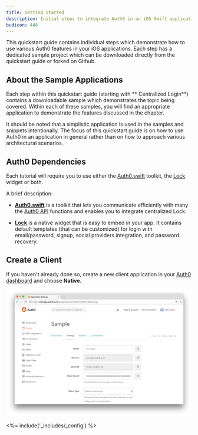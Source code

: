 ```yaml
---
title: Getting Started
description: Initial steps to integrate Auth0 in an iOS Swift application.
budicon: 448
---
```


This quickstart guide contains individual steps which demonstrate how to use various Auth0 features in your iOS applications. Each step has a dedicated sample project which can be downloaded directly from the quickstart guide or forked on Github.

## About the Sample Applications

Each step within this quickstart guide (starting with ** Centralized Login**) contains a downloadable sample which demonstrates the topic being covered. Within each of these samples, you will find an appropriate application to demonstrate the features discussed in the chapter.

It should be noted that a simplistic application is used in the samples and snippets intentionally. The focus of this quickstart guide is on how to use Auth0 in an application in general rather than on how to approach various architectural scenarios.

## Auth0 Dependencies

Each tutorial will require you to use either the [Auth0.swift](https://github.com/auth0/Auth0.swift) toolkit, the [Lock](https://github.com/auth0/Lock.swift) widget or both.

A brief description:

- [**Auth0.swift**](https://github.com/auth0/Auth0.swift) is a toolkit that lets you communicate efficiently with many the [Auth0 API](/api/info) functions and enables you to integrate centralized Lock.

- [**Lock**](https://github.com/auth0/Lock.iOS-OSX) is a native widget that is easy to embed in your app. It contains default templates (that can be customized) for login with email/password, signup, social providers integration, and password recovery.

## Create a Client

If you haven't already done so, create a new client application in your [Auth0 dashboard](${manage_url}/#/applications/${account.clientId}/settings) and choose **Native**.

![App Dashboard](/media/articles/angularjs/app_dashboard.png)

<%= include('_includes/_config') %>
